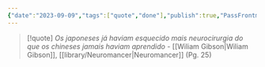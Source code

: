 ```yaml
---
{"date":"2023-09-09","tags":["quote","done"],"publish":true,"PassFrontmatter":true}
---
```


> [!quote] *Os japoneses já haviam esquecido mais neurocirurgia do que os chineses jamais haviam aprendido*
> \- [[Wiliam Gibson\|Wiliam Gibson]], [[library/Neuromancer\|Neuromancer]] (Pg. 25)
